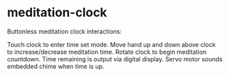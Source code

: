 # meditation-clock
Buttonless meditation clock interactions:

Touch clock to enter time set mode.
Move hand up and down above clock to increase/decrease meditation time.
Rotate clock to begin meditation countdown.
Time remaining is output via digital display.
Servo motor sounds embedded chime when time is up.
